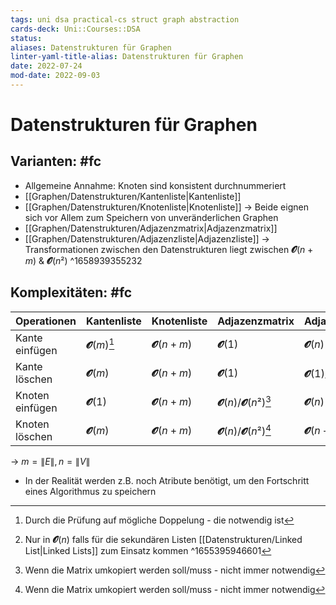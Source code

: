 ```yaml
---
tags: uni dsa practical-cs struct graph abstraction
cards-deck: Uni::Courses::DSA
status: 
aliases: Datenstrukturen für Graphen
linter-yaml-title-alias: Datenstrukturen für Graphen
date: 2022-07-24
mod-date: 2022-09-03
---
```


# Datenstrukturen für Graphen

## Varianten: #fc
- Allgemeine Annahme: Knoten sind konsistent durchnummeriert
- [[Graphen/Datenstrukturen/Kantenliste|Kantenliste]]
- [[Graphen/Datenstrukturen/Knotenliste|Knotenliste]]
	-> Beide eignen sich vor Allem zum Speichern von unveränderlichen Graphen
- [[Graphen/Datenstrukturen/Adjazenzmatrix|Adjazenzmatrix]]
- [[Graphen/Datenstrukturen/Adjazenzliste|Adjazenzliste]]
-> Transformationen zwischen den Datenstrukturen liegt zwischen $\mathbfcal{O}(n+m)$ & $\mathbfcal{O}(n²)$
^1658939355232

## Komplexitäten: #fc
| Operationen     | Kantenliste            | Knotenliste          | Adjazenzmatrix                             | Adjazenzliste                             |
| --------------- | ---------------------- | -------------------- | ------------------------------------------ | ----------------------------------------- |
| Kante einfügen  | $\mathbfcal{O}(m)$[^1] | $\mathbfcal{O}(n+m)$ | $\mathbfcal{O}(1)$                         | $\mathbfcal{O}(n)$                        |
| Kante löschen   | $\mathbfcal{O}(m)$     | $\mathbfcal{O}(n+m)$ | $\mathbfcal{O}(1)$                         | $\mathbfcal{O}(1)$/$\mathbfcal{O}(n)$[^3] |
| Knoten einfügen | $\mathbfcal{O}(1)$     | $\mathbfcal{O}(n+m)$ | $\mathbfcal{O}(n)$/$\mathbfcal{O}(n²)$[^2] | $\mathbfcal{O}(n)$                        |
| Knoten löschen  | $\mathbfcal{O}(m)$     | $\mathbfcal{O}(n+m)$ | $\mathbfcal{O}(n)$/$\mathbfcal{O}(n²)$[^2] | $\mathbfcal{O}(n+m)$                      |
-> $m = \|E\|, n = \|V\|$
- In der Realität werden z.B. noch Atribute benötigt, um den Fortschritt eines Algorithmus zu speichern
[^1]: Durch die Prüfung auf mögliche Doppelung - die notwendig ist
[^2]: Wenn die Matrix umkopiert werden soll/muss - nicht immer notwendig
[^3]: Nur in $\mathbfcal{O}(n)$ falls für die sekundären Listen [[Datenstrukturen/Linked List|Linked Lists]] zum Einsatz kommen
^1655395946601
